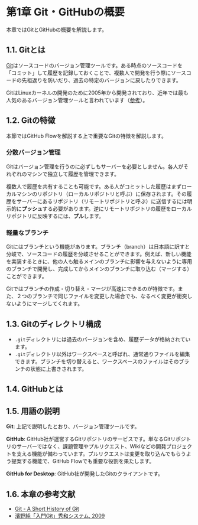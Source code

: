 # 第1章 Git・GitHubの概要

本章ではGitとGitHubの概要を解説します。

## 1.1. Gitとは

[Git](https://git-scm.com/)はソースコードのバージョン管理ツールです。ある時点のソースコードを「コミット」して履歴を記録しておくことで、複数人で開発を行う際にソースコードの先祖返りを防いだり、過去の特定のバージョンに戻したりできます。

GitはLinuxカーネルの開発のために2005年から開発されており、近年では最も人気のあるバージョン管理ツールと言われています（[参考](https://rhodecode.com/insights/version-control-systems-2016)）。

## 1.2. Gitの特徴

本節ではGitHub Flowを解説する上で重要なGitの特徴を解説します。

### 分散バージョン管理

Gitはバージョン管理を行うのに必ずしもサーバーを必要としません。各人がそれぞれのマシンで独立して履歴を管理できます。

複数人で履歴を共有することも可能です。ある人がコミットした履歴はまずローカルマシンのリポジトリ（ローカルリポジトリと呼ぶ）に保存されます。その履歴をサーバーにあるリポジトリ（リモートリポジトリと呼ぶ）に送信するには明示的に**プッシュ**する必要があります。逆にリモートリポジトリの履歴をローカルリポジトリに反映するには、**プル**します。

### 軽量なブランチ

Gitにはブランチという機能があります。ブランチ（branch）は日本語に訳すと分岐で、ソースコードの履歴を分岐させることができます。例えば、新しい機能を実装するときに、他の人も触るメインのブランチに影響を与えないように専用のブランチで開発し、完成してからメインのブランチに取り込む（マージする）ことができます。

Gitではブランチの作成・切り替え・マージが高速にできるのが特徴です。また、２つのブランチで同じファイルを変更した場合でも、なるべく変更が衝突しないようにマージしてくれます。

## 1.3. Gitのディレクトリ構成

* `.git`ディレクトリには過去のバージョンを含め、履歴データが格納されています。
* `.git`ディレクトリ以外はワークスペースと呼ばれ、通常通りファイルを編集できます。ブランチを切り替えると、ワークスペースのファイルはそのブランチの状態に上書きされます。

## 1.4. GitHubとは

## 1.5. 用語の説明

**Git**: 上記で説明したとおり、バージョン管理ツールです。

**GitHub**: GitHub社が運営するGitリポジトリのサービスです。単なるGitリポジトリのサーバーではなく、課題管理やプルリクエスト、Wikiなどの開発プロジェクトを支える機能が備わっています。プルリクエストは変更を取り込んでもらうよう提案する機能で、GitHub Flowでも重要な役割を果たします。

**GitHub for Desktop**: GitHub社が開発したGitのクライアントです。

## 1.6. 本章の参考文献

* [Git - A Short History of Git](https://git-scm.com/book/en/v2/Getting-Started-A-Short-History-of-Git)
* [濱野純「入門Git」秀和システム, 2009](http://www.shuwasystem.co.jp/products/7980html/2380.html)



